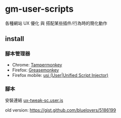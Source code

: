 # gm-user-scripts

各種網站 UX 優化 與 搭配某些插件/行為時的簡化動作

## install

### 腳本管理器

- Chrome: [Tampermonkey](https://chrome.google.com/webstore/detail/tampermonkey/dhdgffkkebhmkfjojejmpbldmpobfkfo)
- Firefox: [Greasemonkey](https://addons.mozilla.org/firefox/addon/greasemonkey/)
- Firefox mobile: [usi (User|Unified Script Injector)](https://addons.mozilla.org/firefox/addon/userunified-script-injector/) 

### 腳本

安裝連結 [ux-tweak-sc.user.js](https://github.com/bluelovers/gm-user-scripts/raw/master/dist/ux-tweak-sc.user.js)

old version: https://gist.github.com/bluelovers/5186199
